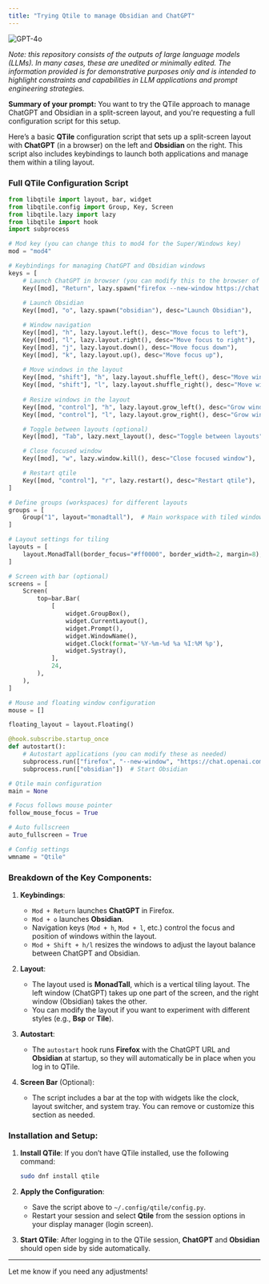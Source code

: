 ```yaml
---
title: "Trying Qtile to manage Obsidian and ChatGPT"
---
```

![GPT-4o](https://img.shields.io/badge/GPT--4o-3333FF?style=for-the-badge&logo=openai&logoColor=white)



*Note: this repository consists of the outputs of large language models (LLMs). In many cases, these are unedited or minimally edited. The information provided is for demonstrative purposes only and is intended to highlight constraints and capabilities in LLM applications and prompt engineering strategies.*


**Summary of your prompt:** You want to try the QTile approach to manage ChatGPT and Obsidian in a split-screen layout, and you're requesting a full configuration script for this setup.

Here’s a basic **QTile** configuration script that sets up a split-screen layout with **ChatGPT** (in a browser) on the left and **Obsidian** on the right. This script also includes keybindings to launch both applications and manage them within a tiling layout.

### Full QTile Configuration Script

```python
from libqtile import layout, bar, widget
from libqtile.config import Group, Key, Screen
from libqtile.lazy import lazy
from libqtile import hook
import subprocess

# Mod key (you can change this to mod4 for the Super/Windows key)
mod = "mod4"

# Keybindings for managing ChatGPT and Obsidian windows
keys = [
    # Launch ChatGPT in browser (you can modify this to the browser of your choice)
    Key([mod], "Return", lazy.spawn("firefox --new-window https://chat.openai.com"), desc="Launch ChatGPT in browser"),
    
    # Launch Obsidian
    Key([mod], "o", lazy.spawn("obsidian"), desc="Launch Obsidian"),

    # Window navigation
    Key([mod], "h", lazy.layout.left(), desc="Move focus to left"),
    Key([mod], "l", lazy.layout.right(), desc="Move focus to right"),
    Key([mod], "j", lazy.layout.down(), desc="Move focus down"),
    Key([mod], "k", lazy.layout.up(), desc="Move focus up"),
    
    # Move windows in the layout
    Key([mod, "shift"], "h", lazy.layout.shuffle_left(), desc="Move window to the left"),
    Key([mod, "shift"], "l", lazy.layout.shuffle_right(), desc="Move window to the right"),
    
    # Resize windows in the layout
    Key([mod, "control"], "h", lazy.layout.grow_left(), desc="Grow window to the left"),
    Key([mod, "control"], "l", lazy.layout.grow_right(), desc="Grow window to the right"),

    # Toggle between layouts (optional)
    Key([mod], "Tab", lazy.next_layout(), desc="Toggle between layouts"),

    # Close focused window
    Key([mod], "w", lazy.window.kill(), desc="Close focused window"),

    # Restart qtile
    Key([mod, "control"], "r", lazy.restart(), desc="Restart qtile"),
]

# Define groups (workspaces) for different layouts
groups = [
    Group("1", layout="monadtall"),  # Main workspace with tiled windows (ChatGPT & Obsidian)
]

# Layout settings for tiling
layouts = [
    layout.MonadTall(border_focus="#ff0000", border_width=2, margin=8),  # Split layout
]

# Screen with bar (optional)
screens = [
    Screen(
        top=bar.Bar(
            [
                widget.GroupBox(),
                widget.CurrentLayout(),
                widget.Prompt(),
                widget.WindowName(),
                widget.Clock(format='%Y-%m-%d %a %I:%M %p'),
                widget.Systray(),
            ],
            24,
        ),
    ),
]

# Mouse and floating window configuration
mouse = []

floating_layout = layout.Floating()

@hook.subscribe.startup_once
def autostart():
    # Autostart applications (you can modify these as needed)
    subprocess.run(["firefox", "--new-window", "https://chat.openai.com"])  # Start ChatGPT
    subprocess.run(["obsidian"])  # Start Obsidian

# Qtile main configuration
main = None

# Focus follows mouse pointer
follow_mouse_focus = True

# Auto fullscreen
auto_fullscreen = True

# Config settings
wmname = "Qtile"
```

### Breakdown of the Key Components:

1. **Keybindings**:
   - `Mod + Return` launches **ChatGPT** in Firefox.
   - `Mod + o` launches **Obsidian**.
   - Navigation keys (`Mod + h`, `Mod + l`, etc.) control the focus and position of windows within the layout.
   - `Mod + Shift + h/l` resizes the windows to adjust the layout balance between ChatGPT and Obsidian.
   
2. **Layout**:
   - The layout used is **MonadTall**, which is a vertical tiling layout. The left window (ChatGPT) takes up one part of the screen, and the right window (Obsidian) takes the other.
   - You can modify the layout if you want to experiment with different styles (e.g., **Bsp** or **Tile**).

3. **Autostart**:
   - The `autostart` hook runs **Firefox** with the ChatGPT URL and **Obsidian** at startup, so they will automatically be in place when you log in to QTile.

4. **Screen Bar** (Optional):
   - The script includes a bar at the top with widgets like the clock, layout switcher, and system tray. You can remove or customize this section as needed.

### Installation and Setup:

1. **Install QTile**:
   If you don’t have QTile installed, use the following command:
   ```bash
   sudo dnf install qtile
   ```

2. **Apply the Configuration**:
   - Save the script above to `~/.config/qtile/config.py`.
   - Restart your session and select **Qtile** from the session options in your display manager (login screen).

3. **Start QTile**:
   After logging in to the QTile session, **ChatGPT** and **Obsidian** should open side by side automatically.

---

Let me know if you need any adjustments!